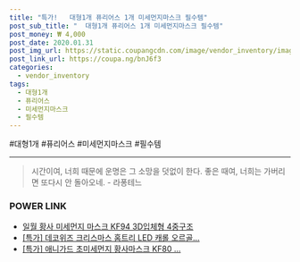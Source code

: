 ```yaml
--- 
title: "특가!   대형1개 퓨리어스 1개 미세먼지마스크 필수템" 
post_sub_title: "  대형1개 퓨리어스 1개 미세먼지마스크 필수템" 
post_money: ₩ 4,000 
post_date: 2020.01.31 
post_img_url: https://static.coupangcdn.com/image/vendor_inventory/images/2019/03/18/10/5/a1c7c805-b061-4767-abbe-ffea5c088103.jpg 
post_link_url: https://coupa.ng/bnJ6f3 
categories: 
  - vendor_inventory 
tags: 
  - 대형1개 
  - 퓨리어스 
  - 미세먼지마스크 
  - 필수템 
--- 
```

  #대형1개 #퓨리어스 #미세먼지마스크 #필수템 
<hr> 

> 시간이여, 너희 때문에 운명은 그 소망을 덧없이 한다. 좋은 때여, 너희는 가버리면 또다시 안 돌아오네. - 라퐁테느 


### POWER LINK

* <a href="https://blog.naver.com/an0733/221785412570" target="_blank">일월 황사 미세먼지 마스크 KF94 3D입체형 4중구조</a>
* <a href="https://blog.naver.com/sakai111/221790292346" target="_blank">[특가] 데코위즈 크리스마스 홈트리 LED 캐롤 오르골...</a>
* <a href="https://blog.naver.com/an0733/221789108629" target="_blank">[특가] 애니가드 초미세먼지 황사마스크 KF80 ...</a>
